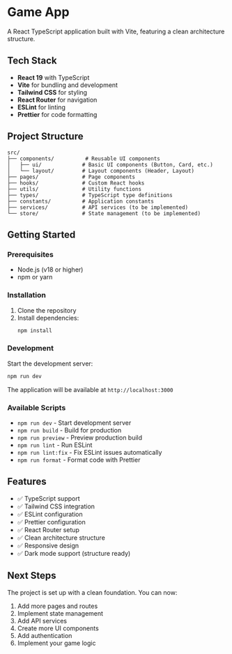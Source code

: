 # Game App

A React TypeScript application built with Vite, featuring a clean architecture structure.

## Tech Stack

- **React 19** with TypeScript
- **Vite** for bundling and development
- **Tailwind CSS** for styling
- **React Router** for navigation
- **ESLint** for linting
- **Prettier** for code formatting

## Project Structure

```
src/
├── components/          # Reusable UI components
│   ├── ui/             # Basic UI components (Button, Card, etc.)
│   └── layout/         # Layout components (Header, Layout)
├── pages/              # Page components
├── hooks/              # Custom React hooks
├── utils/              # Utility functions
├── types/              # TypeScript type definitions
├── constants/          # Application constants
├── services/           # API services (to be implemented)
└── store/              # State management (to be implemented)
```

## Getting Started

### Prerequisites

- Node.js (v18 or higher)
- npm or yarn

### Installation

1. Clone the repository
2. Install dependencies:
   ```bash
   npm install
   ```

### Development

Start the development server:

```bash
npm run dev
```

The application will be available at `http://localhost:3000`

### Available Scripts

- `npm run dev` - Start development server
- `npm run build` - Build for production
- `npm run preview` - Preview production build
- `npm run lint` - Run ESLint
- `npm run lint:fix` - Fix ESLint issues automatically
- `npm run format` - Format code with Prettier

## Features

- ✅ TypeScript support
- ✅ Tailwind CSS integration
- ✅ ESLint configuration
- ✅ Prettier configuration
- ✅ React Router setup
- ✅ Clean architecture structure
- ✅ Responsive design
- ✅ Dark mode support (structure ready)

## Next Steps

The project is set up with a clean foundation. You can now:

1. Add more pages and routes
2. Implement state management
3. Add API services
4. Create more UI components
5. Add authentication
6. Implement your game logic
